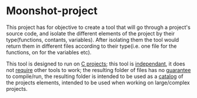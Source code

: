 # Moonshot-project

This project has for objective to create a tool that will go through a project's source code, and isolate the different elements of the project by their type(functions, contants, variables). After isolating them the tool would return them in different files according to their type(i.e. one file for the functions, on for the variables etc).

This tool is designed to run on <u>C projects</u>; this tool is <u>independant</u>, it does not <u>require</u> other tools to work; the resulting folder of files has no <u>guarantee</u> to compile/run, the resulting folder is intended to be used as a <u>catalog</u> of the projects elements, intended to be used when working on large/complex projects.